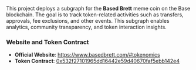 This project deploys a subgraph for the **Based Brett** meme coin on the Base blockchain. The goal is to track token-related activities such as transfers, approvals, fee exclusions, and other events. This subgraph enables analytics, community transparency, and token interaction insights.

### **Website and Token Contract**

- **Official Website**: https://www.basedbrett.com/#tokenomics
- **Token Contract**: [0x532f27101965dd16442e59d40670faf5ebb142e4](https://basescan.org/token/0x532f27101965dd16442e59d40670faf5ebb142e4)
